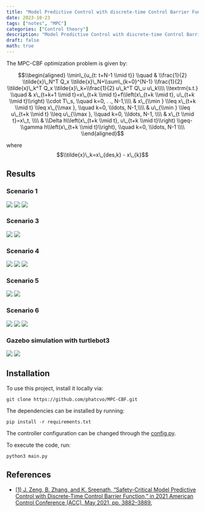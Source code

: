 ```yaml
---
title: "Model Predictive Control with discrete-time Control Barrier Functions"
date: 2023-10-23
tags: ["notes", "MPC"]
categories: ["Control theory"]
description: "Model Predictive Control with discrete-time Control Barrier Functions (MPC-CBF) for a wheeled mobile robot."
draft: false
math: true
---
```


The MPC-CBF optimization problem is given by:


$$\\begin{aligned}
\\min\_{u_{t: t+N-1 \\mid t}} \\quad & \\frac{1}{2} \\tilde{x}\_N^T Q_x \\tilde{x}\_N+\\sum\_{k=0}^{N-1} \\frac{1}{2} \\tilde{x}\_k^T Q_x \\tilde{x}\_k+\\frac{1}{2} u\_k^T Q\_u u\_k\\\\
\\textrm{s.t.} \\quad 
 & x\_{t+k+1 \\mid t}=x\_{t+k \\mid t}+f\\left(x\_{t+k \\mid t}, u\_{t+k \\mid t}\\right) \\cdot T\_s, \\quad k=0, . ., N-1,\\\\
 & x\_{\\min } \\leq x\_{t+k \\mid t} \\leq x\_{\\max }, \\quad k=0, \\ldots, N-1,\\\\
 & u\_{\\min } \\leq u\_{t+k \\mid t} \\leq u\_{\\max }, \\quad k=0, \\ldots, N-1,   \\\\
 & x\_{t \\mid t}=x\_t,   \\\\
 & \\Delta h\\left(x\_{t+k \\mid t}, u\_{t+k \\mid t}\\right) \\geq-\\gamma h\\left(x\_{t+k \\mid t}\\right), \\quad k=0, \\ldots, N-1 \\\\
\\end{aligned}$$


where $$\\tilde{x}\_k=x\_{des,k} - x\_{k}$$


Results
-------

### Scenario 1
![](https://raw.githubusercontent.com/phatcvo/MPC-CBF/main/images/Display/path_comparisons.png)
![](https://raw.githubusercontent.com/phatcvo/MPC-CBF/main/Display/path_scenario1.png)
![](https://raw.githubusercontent.com/phatcvo/MPC-CBF/main/images/Display/trajectories_animation_scenario1.gif)


### Scenario 3
![](https://raw.githubusercontent.com/phatcvo/MPC-CBF/main/images/Display/path_animation_scenario3.gif)
![](https://raw.githubusercontent.com/phatcvo/MPC-CBF/main/images/Display/cbf_scenario3.png)

### Scenario 4
![](https://raw.githubusercontent.com/phatcvo/MPC-CBF/main/images/Display/path_animation_scenario4.gif)
![](https://raw.githubusercontent.com/phatcvo/MPC-CBF/main/images/Display/cbf_scenario4.png)
![](https://raw.githubusercontent.com/phatcvo/MPC-CBF/main/images/Display/trajectories_scenario4.png)

### Scenario 5
![](https://raw.githubusercontent.com/phatcvo/MPC-CBF/main/images/Display/path_animation_scenario5.gif)
![](https://raw.githubusercontent.com/phatcvo/MPC-CBF/main/images/MPC-CBF/scen5_N20_safd03_gamma02/trajectories_animation.gif)

### Scenario 6
![](https://raw.githubusercontent.com/phatcvo/MPC-CBF/main/images/Display/path_animation_scenario6.gif)
![](https://raw.githubusercontent.com/phatcvo/MPC-CBF/main/images/Display/cbf_scenario6.png)
![](https://raw.githubusercontent.com/phatcvo/MPC-CBF/main/images/MPC-CBF/scen6_N20_safed03_gamma06/trajectories_animation.gif)

### Gazebo simulation with turtlebot3
![](https://raw.githubusercontent.com/phatcvo/MPC-CBF/main/images/Display/s1.gif)
![](https://raw.githubusercontent.com/phatcvo/MPC-CBF/main/images/Display/s2.gif)




Installation
------------

To use this project, install it locally via:
```
git clone https://github.com/phatcvo/MPC-CBF.git
```

The dependencies can be installed by running:
```
pip install -r requirements.txt
```

The controller configuration can be changed through the [config.py](https://github.com/phatcvo/MPC-CBF/blob/main/config.py).

To execute the code, run:
```
python3 main.py
```


References
----------
* [[1] J. Zeng, B. Zhang, and K. Sreenath, “Safety-Critical Model Predictive Control with Discrete-Time Control
Barrier Function,” in 2021 American Control Conference (ACC), May 2021, pp. 3882–3889.](https://ieeexplore.ieee.org/document/9483029)